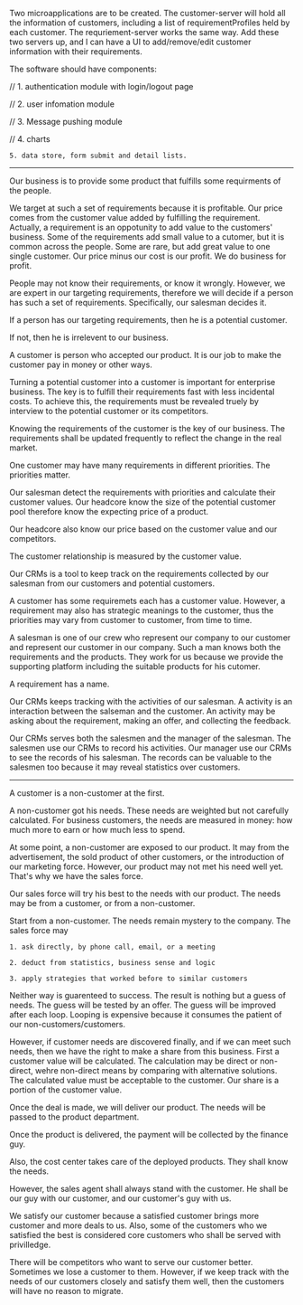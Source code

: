 Two microapplications are to be created. The customer-server will hold all the information of customers, including a list of 
requirementProfiles held by each customer. The requriement-server works the same way. Add these two servers up, and I can have a 
UI to add/remove/edit customer information with their requirements. 

The software should have components:

//	1. authentication module with login/logout page
	
//	2. user infomation module
	
//	3. Message pushing module
	
//	4. charts 
	
	5. data store, form submit and detail lists.
	
	
------------------------------

Our business is to provide some product that fulfills some requirments of the people. 

We target at such a set of requirements because it is profitable. Our price comes from the customer value added by fulfilling the
requirement. Actually, a requirement is an oppotunity to add value to the customers' business. Some of the requirements add small value
to a cutomer, but it is common across the people. Some are rare, but add great value to one single customer. Our price minus our cost
is our profit. We do business for profit. 

People may not know their requirements, or know it wrongly. However, we are expert in our targeting requirements, therefore we will
decide if a person has such a set of requirements. Specifically, our salesman decides it. 

If a person has our targeting requirements, then he is a potential customer.

If not, then he is irrelevent to our business. 

A customer is person who accepted our product. It is our job to make the customer pay in money or other ways. 

Turning a potential customer into a customer is important for enterprise business. The key is to fulfill their requirements fast with less 
incidental costs. To achieve this, the requirements must be revealed truely by interview to the potential customer or its competitors. 

Knowing the requirements of the customer is the key of our business. The requirements shall be updated frequently to reflect the change in 
the real market. 

One customer may have many requirements in different priorities. The priorities matter. 

Our salesman detect the requirements with priorities and calculate their customer values. Our headcore know the size of the potential customer 
pool therefore know the expecting price of a product. 

Our headcore also know our price based on the customer value and our competitors. 

The customer relationship is measured by the customer value. 


Our CRMs is a tool to keep track on the requirements collected by our salesman from our customers and potential customers. 

A customer has some requiremets each has a customer value. However, a requirement may also has strategic meanings to the customer, thus the priorities
may vary from customer to customer, from time to time. 

A salesman is one of our crew who represent our company to our customer and represent our customer in our company. Such a man knows both the requirements 
and the products. They work for us because we provide the supporting platform including the suitable products for his cutomer. 

A requirement has a name.

Our CRMs keeps tracking with the activities of our salesman. A activity is an interaction between the salseman and the customer.
An activity may be asking about the requirement, making an offer, and collecting the feedback. 



Our CRMs serves both the salesmen and the manager of the salesman. The salesmen use our CRMs to record his activities. Our manager use
our CRMs to see the records of his salesman. The records can be valuable to the salesmen too because it may reveal statistics over customers.




------------------------------------------------
A customer is a non-customer at the first. 

A non-customer got his needs. These needs are weighted but not carefully calculated. For business customers, the needs are
measured in money: how much more to earn or how much less to spend.

At some point, a non-customer are exposed to our product. It may from the advertisement, the sold product of other customers, 
or the introduction of our marketing force. However, our product may not met his need well yet. That's why we have the sales force.

Our sales force will try his best to the needs with our product. The needs may be from a customer, or from a non-customer. 

Start from a non-customer. The needs remain mystery to the company. The sales force may 

	1. ask directly, by phone call, email, or a meeting
	
	2. deduct from statistics, business sense and logic
	
	3. apply strategies that worked before to similar customers
	
Neither way is guarenteed to success. The result is nothing but a guess of needs. The guess will be tested by an offer. The
guess will be improved after each loop. Looping is expensive because it consumes the patient of our non-customers/customers.

However, if customer needs are discovered finally, and if we can meet such needs, then we have the right to make a share from 
this business. First a customer value will be calculated. The calculation may be direct or non-direct, wehre non-direct means by comparing 
with alternative solutions. The calculated value must be acceptable to the customer. Our share is a portion of the customer value. 

Once the deal is made, we will deliver our product. The needs will be passed to the product department. 

Once the product is delivered, the payment will be collected by the finance guy. 

Also, the cost center takes care of the deployed products. They shall know the needs.

However, the sales agent shall always stand with the customer. He shall be our guy with our customer, and our customer's guy with us. 

We satisfy our customer because a satisfied customer brings more customer and more deals to us. Also, some of the customers who we satisfied
the best is considered core customers who shall be served with privilledge.

There will be competitors who want to serve our customer better. Sometimes we lose a customer to them. However, if we keep track with 
the needs of our customers closely and satisfy them well, then the customers will have no reason to migrate.

 